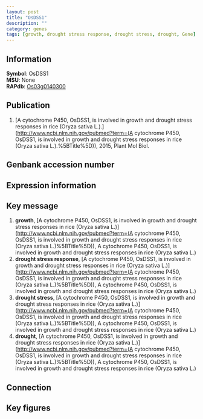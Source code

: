 ```yaml
---
layout: post
title: "OsDSS1"
description: ""
category: genes
tags: [growth, drought stress response, drought stress, drought, Gene]
---
```


## Information
__Symbol__: OsDSS1  
__MSU__: None  
__RAPdb__: [Os03g0140300](http://rapdb.dna.affrc.go.jp/viewer/gbrowse_details/irgsp1?name=Os03g0140300)  

## Publication
1. [A cytochrome P450, OsDSS1, is involved in growth and drought stress responses in rice (Oryza sativa L.).](http://www.ncbi.nlm.nih.gov/pubmed?term=(A cytochrome P450, OsDSS1, is involved in growth and drought stress responses in rice (Oryza sativa L.).%5BTitle%5D)), 2015, Plant Mol Biol.

## Genbank accession number

## Expression information

## Key message
1. __growth__, [A cytochrome P450, OsDSS1, is involved in growth and drought stress responses in  rice (Oryza sativa L.)](http://www.ncbi.nlm.nih.gov/pubmed?term=(A cytochrome P450, OsDSS1, is involved in growth and drought stress responses in  rice (Oryza sativa L.)%5BTitle%5D)), A cytochrome P450, OsDSS1, is involved in growth and drought stress responses in  rice (Oryza sativa L.)
2. __drought stress response__, [A cytochrome P450, OsDSS1, is involved in growth and drought stress responses in  rice (Oryza sativa L.)](http://www.ncbi.nlm.nih.gov/pubmed?term=(A cytochrome P450, OsDSS1, is involved in growth and drought stress responses in  rice (Oryza sativa L.)%5BTitle%5D)), A cytochrome P450, OsDSS1, is involved in growth and drought stress responses in  rice (Oryza sativa L.)
3. __drought stress__, [A cytochrome P450, OsDSS1, is involved in growth and drought stress responses in  rice (Oryza sativa L.)](http://www.ncbi.nlm.nih.gov/pubmed?term=(A cytochrome P450, OsDSS1, is involved in growth and drought stress responses in  rice (Oryza sativa L.)%5BTitle%5D)), A cytochrome P450, OsDSS1, is involved in growth and drought stress responses in  rice (Oryza sativa L.)
4. __drought__, [A cytochrome P450, OsDSS1, is involved in growth and drought stress responses in  rice (Oryza sativa L.)](http://www.ncbi.nlm.nih.gov/pubmed?term=(A cytochrome P450, OsDSS1, is involved in growth and drought stress responses in  rice (Oryza sativa L.)%5BTitle%5D)), A cytochrome P450, OsDSS1, is involved in growth and drought stress responses in  rice (Oryza sativa L.)

## Connection

## Key figures


